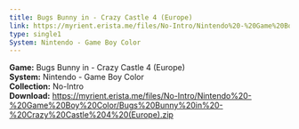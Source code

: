 ```yaml
---
title: Bugs Bunny in - Crazy Castle 4 (Europe)
link: https://myrient.erista.me/files/No-Intro/Nintendo%20-%20Game%20Boy%20Color/Bugs%20Bunny%20in%20-%20Crazy%20Castle%204%20(Europe).zip
type: single1
System: Nintendo - Game Boy Color
---
```

<b>Game:</b> Bugs Bunny in - Crazy Castle 4 (Europe)<br>
<b>System:</b> Nintendo - Game Boy Color<br>
<b>Collection:</b> No-Intro<br>
<b>Download:</b> https://myrient.erista.me/files/No-Intro/Nintendo%20-%20Game%20Boy%20Color/Bugs%20Bunny%20in%20-%20Crazy%20Castle%204%20(Europe).zip